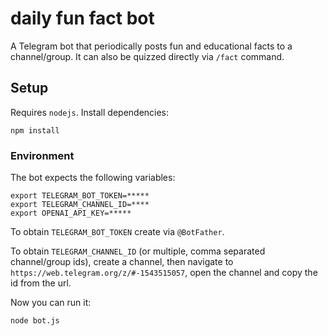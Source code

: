 # daily fun fact bot

A Telegram bot that periodically posts fun and educational facts to a channel/group. It can also be quizzed directly via `/fact` command.

## Setup

Requires `nodejs`. Install dependencies:

`npm install`

### Environment

The bot expects the following variables:

    export TELEGRAM_BOT_TOKEN=*****
    export TELEGRAM_CHANNEL_ID=****
    export OPENAI_API_KEY=*****

To obtain `TELEGRAM_BOT_TOKEN` create via `@BotFather`.

To obtain `TELEGRAM_CHANNEL_ID` (or multiple, comma separated channel/group ids), create a channel, then navigate to `https://web.telegram.org/z/#-1543515057`, open the channel and copy the id from the url.

Now you can run it:

`node bot.js`
